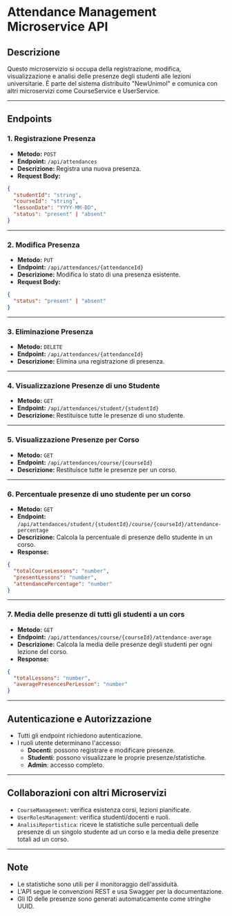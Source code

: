# Attendance Management Microservice API

## Descrizione

Questo microservizio si occupa della registrazione, modifica, visualizzazione e analisi delle presenze degli studenti alle lezioni universitarie. È parte del sistema distribuito "NewUnimol" e comunica con altri microservizi come CourseService e UserService.

---

## Endpoints

### 1. Registrazione Presenza

- **Metodo:** `POST`
- **Endpoint:** `/api/attendances`
- **Descrizione:** Registra una nuova presenza.
- **Request Body:**
```json
{
  "studentId": "string",
  "courseId": "string",
  "lessonDate": "YYYY-MM-DD",
  "status": "present" | "absent"
}
```

---

### 2. Modifica Presenza

- **Metodo:** `PUT`
- **Endpoint:** `/api/attendances/{attendanceId}`
- **Descrizione:** Modifica lo stato di una presenza esistente.
- **Request Body:**
```json
{
  "status": "present" | "absent"
}
```

---

### 3. Eliminazione Presenza

- **Metodo:** `DELETE`
- **Endpoint:** `/api/attendances/{attendanceId}`
- **Descrizione:** Elimina una registrazione di presenza.

---

### 4. Visualizzazione Presenze di uno Studente

- **Metodo:** `GET`
- **Endpoint:** `/api/attendances/student/{studentId}`
- **Descrizione:** Restituisce tutte le presenze di uno studente.

---

### 5. Visualizzazione Presenze per Corso

- **Metodo:** `GET`
- **Endpoint:** `/api/attendances/course/{courseId}`
- **Descrizione:** Restituisce tutte le presenze per un corso.

---

### 6. Percentuale presenze di uno studente per un corso

- **Metodo:** `GET`
- **Endpoint:** `/api/attendances/student/{studentId}/course/{courseId}/attendance-percentage`
- **Descrizione:** Calcola la percentuale di presenze dello studente in un corso.
- **Response:**
```json
{
  "totalCourseLessons": "number",
  "presentLessons": "number",
  "attendancePercentage": "number"
}
```

---

### 7. Media delle presenze di tutti gli studenti a un cors

- **Metodo:** `GET`
- **Endpoint:** `/api/attendances/course/{courseId}/attendance-average`
- **Descrizione:** Calcola la media delle presenze degli studenti per ogni lezione del corso.
- **Response:**
```json
{
  "totalLessons": "number",
  "averagePresencesPerLesson": "number"
}
```

---

## Autenticazione e Autorizzazione

- Tutti gli endpoint richiedono autenticazione.
- I ruoli utente determinano l'accesso:
  - **Docenti**: possono registrare e modificare presenze.
  - **Studenti**: possono visualizzare le proprie presenze/statistiche.
  - **Admin**: accesso completo.

---

## Collaborazioni con altri Microservizi

- `CourseManagement`: verifica esistenza corsi, lezioni pianificate.
- `UserRolesManagement`: verifica studenti/docenti e ruoli.
- `AnalisiReportistica`: riceve le statistiche sulle percentuali delle presenze di un singolo studente ad un corso e la media delle presenze totali ad un corso.


---

## Note

- Le statistiche sono utili per il monitoraggio dell'assiduità.
- L'API segue le convenzioni REST e usa Swagger per la documentazione.
- Gli ID delle presenze sono generati automaticamente come stringhe UUID.
